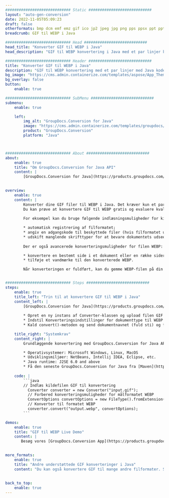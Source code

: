```yaml
---
############################# Static ############################
layout: "auto-gen-conversion"
date: 2022-11-05T05:09:23
draft: false
otherformats: bmp dcm emf emz gif ico jp2 jpeg jpg png pps ppsx ppt pptx psb psd svg svgz tga tif tiff webp wmf wmz
breadcrumb: GIF til WEBP i Java

############################# Head ############################
head_title: "Konverter GIF til WEBP i Java"
head_description: "GIF til WEBP konvertering i Java med et par linjer kode. Konverter over 160 filformater ved hjælp af GroupDocs dokumentkonverterings-API for Java"

############################# Header ############################
title: "Konverter GIF til WEBP i Java"
description: "GIF til WEBP konvertering med et par linjer med Java kode"
bg_image: "https://cms.admin.containerize.com/templates/aspose/App_Themes/V3/images/bg/header1.png"
bg_overlay: false
button:
    enable: true

############################# SubMenu ############################
submenu:
    enable: true

    left:
        img_alt: "GroupDocs.Conversion for Java"
        image: "https://cms.admin.containerize.com/templates/groupdocs/images/product-logos/90x90-noborder/groupdocs-conversion-java.png"
        product: "GroupDocs.Conversion"
        platform: "Java"



############################# About ############################
about:
    enable: true
    title: "Om GroupDocs.Conversion for Java API"
    content: |
        [GroupDocs.Conversion for Java](https://products.groupdocs.com/conversion/java/) er en avanceret filformatkonverterings-API til konvertering mellem populære billed- og dokumentformater såsom Microsoft Office, OpenDocument, PDF, HTML, e-mail, CAD. og meget mere med blot et par linjer kode. Den native API registrerer automatisk formaterne af de originale dokumenter og tilbyder mange muligheder for at tilpasse de konverterede dokumenter. Sammen med funktionen til at udtrække information fra et dokument, understøtter den også caching af konverteringsresultaterne til den lokale disk som standard. Enhver form for cachelagring kan dog understøttes ved at implementere de passende grænseflader - Amazon S3, Dropbox, Google Drive, Windows Azure, Reddis eller andre.
    

overview:
    enable: true
    content: |
        Konverter dine GIF filer til WEBP i Java. Det kræver kun et par linjer med Java kode på enhver platform efter eget valg, såsom Windows, Linux, macOS.
        Du kan prøve at konvertere GIF til WEBP gratis og evaluere kvaliteten af ​​konverteringsresultaterne. Sammen med simple filkonverteringsscripts kan du prøve mere sofistikerede muligheder for at indlæse GIF-kildefilen og gemme WEBP-outputtet. 
        
        For eksempel kan du bruge følgende indlæsningsmuligheder for kilden GIF:

        * automatisk registrering af filformatet;
        * angiv en adgangskode til beskyttede filer (hvis filformatet understøtter det);
        * udskift manglende skrifttyper for at bevare dokumentets udseende.
        
        Der er også avancerede konverteringsmuligheder for filen WEBP:

        * konvertere en bestemt side i et dokument eller en række sider;
        * tilføje et vandmærke til den konverterede WEBP.

        Når konverteringen er fuldført, kan du gemme WEBP-filen på din lokale filsti eller på et tredjepartslager såsom FTP, Amazon S3, Google Drive, Dropbox osv. Bemærk venligst - for at konvertere GIF til WEBP, behøver du ikke installere yderligere software, såsom MS Office, Open Office, Adobe Acrobat Reader osv.


############################# Steps ############################
steps:
    enable: true
    title_left: "Trin til at konvertere GIF til WEBP i Java"
    content_left: |
        [GroupDocs.Conversion for Java](https://products.groupdocs.com/conversion/java/) giver udviklere mulighed for nemt at konvertere GIF fil til WEBP med et par linjer kode.
        
        * Opret en ny instans af Converter-klassen og upload filen GIF med den fulde sti
        * Indstil Konverteringsindstillinger for dokumenttype til WEBP
        * Kald convert()-metoden og send dokumentnavnet (fuld sti) og formatet (WEBP) som en parameter

    title_right: "Systemkrav"
    content_right: |
        Grundlæggende konvertering med GroupDocs.Conversion for Java API kan udføres med blot et par linjer kode. Vores API'er understøttes på alle større platforme og operativsystemer. Før du udfører koden nedenfor, skal du sørge for, at du har følgende forudsætninger installeret på dit system.

        * Operativsystemer: Microsoft Windows, Linux, MacOS
        * Udviklingsmiljøer: NetBeans, Intellij IDEA, Eclipse, etc.
        * Java runtime: J2SE 6.0 and above
        * Få den seneste GroupDocs.Conversion for Java fra [Maven](https://repository.groupdocs.com/webapp/#/artifacts/browse/tree/General/repo/com/groupdocs/groupdocs-conversion)
         
    code: |
        ```java    
        // Indlæs kildefilen GIF til konvertering
          Converter converter = new Converter("input.gif");
          // Forbered konverteringsmuligheder for målformatet WEBP
          ConvertOptions convertOptions = new FileType().fromExtension("webp").getConvertOptions();
          // Konverter til formatet WEBP
          converter.convert("output.webp", convertOptions);
        ```

demos:
    enable: true
    title: "GIF til WEBP Live Demo"
    content: |
       Besøg vores [GroupDocs.Conversion App](https://products.groupdocs.app/conversion/family) websted, og prøv GIF til WEBP konvertering nu. Den gratis demo har følgende fordele
          

more_formats:
    enable: true
    title: "Andre understøttede GIF konverteringer i Java"
    content: "Du kan også konvertere GIF til mange andre filformater. Se venligst listen nedenfor."
       
       
back_to_top:
    enable: true
---
```

